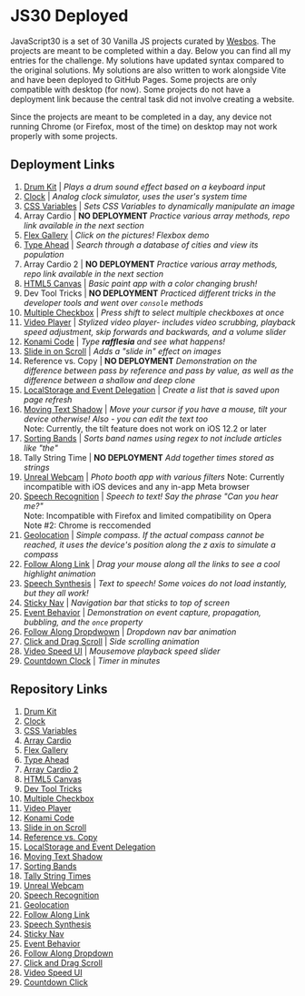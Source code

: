 # JS30 Deployed

JavaScript30 is a set of 30 Vanilla JS projects curated by [Wesbos](https://github.com/wesbos/JavaScript30). The projects are meant to be completed within a day. Below you can find all my entries for the challenge. My solutions have updated syntax compared to the original solutions. My solutions are also written to work alongside Vite and have been deployed to GitHub Pages. Some projects are only compatible with desktop (for now). Some projects do not have a deployment link because the central task did not involve creating a website.

Since the projects are meant to be completed in a day, any device not running Chrome (or Firefox, most of the time) on desktop may not work properly with some projects.

## Deployment Links

1. [Drum Kit](https://nicoleblanchette.github.io/01-drum-kit/) | _Plays a drum sound effect based on a keyboard input_
2. [Clock](https://nicoleblanchette.github.io/02-clock/) | _Analog clock simulator, uses the user's system time_
3. [CSS Variables](https://nicoleblanchette.github.io/03-css-variables/) | _Sets CSS Variables to dynamically manipulate an image_
4. Array Cardio | **NO DEPLOYMENT** _Practice various array methods, repo link available in the next section_
5. [Flex Gallery](https://nicoleblanchette.github.io/05-flex-gallery/) | _Click on the pictures! Flexbox demo_
6. [Type Ahead](https://nicoleblanchette.github.io/06-type-ahead/) | _Search through a database of cities and view its population_
7. Array Cardio 2 | **NO DEPLOYMENT** _Practice various array methods, repo link available in the next section_
8. [HTML5 Canvas](https://nicoleblanchette.github.io/08-html5-canvas/) | _Basic paint app with a color changing brush!_
9. Dev Tool Tricks | **NO DEPLOYMENT** _Practiced different tricks in the developer tools and went over `console` methods_
10. [Multiple Checkbox](https://nicoleblanchette.github.io/10-multiple-checkbox/) | _Press shift to select multiple checkboxes at once_
11. [Video Player](https://nicoleblanchette.github.io/11-video-player/) | _Stylized video player- includes video scrubbing, playback speed adjustment, skip forwards and backwards, and a volume slider_
12. [Konami Code](https://nicoleblanchette.github.io/12-konami-code/) | _Type **rafflesia** and see what happens!_
13. [Slide in on Scroll](https://nicoleblanchette.github.io/13-slide-in-on-scroll/) | _Adds a "slide in" effect on images_
14. Reference vs. Copy | **NO DEPLOYMENT** _Demonstration on the difference between pass by reference and pass by value, as well as the difference between a shallow and deep clone_
15. [LocalStorage and Event Delegation](https://nicoleblanchette.github.io/15-local-storage-and-delegation/) | _Create a list that is saved upon page refresh_
16. [Moving Text Shadow](https://nicoleblanchette.github.io/16-cursor-shadow/) | _Move your cursor if you have a mouse, tilt your device otherwise! Also - you can edit the text too_  
    Note: Currently, the tilt feature does not work on iOS 12.2 or later
17. [Sorting Bands](https://nicoleblanchette.github.io/17-sorting-bands/) | _Sorts band names using regex to not include articles like "the"_
18. Tally String Time | **NO DEPLOYMENT** _Add together times stored as strings_
19. [Unreal Webcam](https://nicoleblanchette.github.io/19-unreal-webcam/) | _Photo booth app with various filters_
    Note: Currently incompatible with iOS devices and any in-app Meta browser
20. [Speech Recognition](https://nicoleblanchette.github.io/20-speech-recognition/) | _Speech to text! Say the phrase "Can you hear me?"_  
    Note: Incompatible with Firefox and limited compatibility on Opera  
    Note #2: Chrome is reccomended
21. [Geolocation](https://nicoleblanchette.github.io/21-geolocation/) | _Simple compass. If the actual compass cannot be reached, it uses the device's position along the z axis to simulate a compass_
22. [Follow Along Link](https://nicoleblanchette.github.io/22-follow-along-links/) | _Drag your mouse along all the links to see a cool highlight animation_
23. [Speech Synthesis](https://nicoleblanchette.github.io/23-speech-synthesis/) | _Text to speech! Some voices do not load instantly, but they all work!_
24. [Sticky Nav](https://nicoleblanchette.github.io/24-sticky-nav/) | _Navigation bar that sticks to top of screen_
25. [Event Behavior](https://nicoleblanchette.github.io/25-event-behavior/) | _Demonstration on event capture, propagation, bubbling, and the `once` property_
26. [Follow Along Dropdwown](https://nicoleblanchette.github.io/26-follow-along-dropdown/) | _Dropdown nav bar animation_
27. [Click and Drag Scroll](https://nicoleblanchette.github.io/27-click-and-drag-scroll/) | _Side scrolling animation_
28. [Video Speed UI](https://nicoleblanchette.github.io/28-video-ui/) | _Mousemove playback speed slider_
29. [Countdown Clock](https://nicoleblanchette.github.io/29-countdown-clock/) | _Timer in minutes_

## Repository Links

1. [Drum Kit](https://github.com/nicoleblanchette/01-drum-kit)
2. [Clock](https://github.com/nicoleblanchette/02-clock)
3. [CSS Variables](https://github.com/nicoleblanchette/03-css-variables)
4. [Array Cardio](https://github.com/nicoleblanchette/04-array-cardio)
5. [Flex Gallery](https://github.com/nicoleblanchette/05-flex-gallery)
6. [Type Ahead](https://github.com/nicoleblanchette/06-type-ahead)
7. [Array Cardio 2](https://github.com/nicoleblanchette/07-array-cardio-2)
8. [HTML5 Canvas](https://github.com/nicoleblanchette/08-html5-canvas)
9. [Dev Tool Tricks](https://github.com/nicoleblanchette/09-dev-tool-tricks)
10. [Multiple Checkbox](https://github.com/nicoleblanchette/10-multiple-checkbox/settings/pages)
11. [Video Player](https://github.com/nicoleblanchette/11-video-player)
12. [Konami Code](https://github.com/nicoleblanchette/12-konami-code)
13. [Slide in on Scroll](https://github.com/nicoleblanchette/13-slide-in-on-scroll)
14. [Reference vs. Copy](https://github.com/nicoleblanchette/14-reference-vs-copy)
15. [LocalStorage and Event Delegation](https://github.com/nicoleblanchette/15-local-storage-and-delegation)
16. [Moving Text Shadow](https://github.com/nicoleblanchette/16-cursor-shadow)
17. [Sorting Bands](https://github.com/nicoleblanchette/17-sorting-bands)
18. [Tally String Times](https://github.com/nicoleblanchette/18-tally-string-time)
19. [Unreal Webcam](https://github.com/nicoleblanchette/19-unreal-webcam)
20. [Speech Recognition](https://github.com/nicoleblanchette/20-speech-recognition)
21. [Geolocation](https://github.com/nicoleblanchette/21-geolocation)
22. [Follow Along Link](https://github.com/nicoleblanchette/22-follow-along-links)
23. [Speech Synthesis](https://github.com/nicoleblanchette/23-speech-synthesis)
24. [Sticky Nav](https://github.com/nicoleblanchette/24-sticky-nav)
25. [Event Behavior](https://github.com/nicoleblanchette/25-event-behavior)
26. [Follow Along Dropdown](https://github.com/nicoleblanchette/26-follow-along-dropdown)
27. [Click and Drag Scroll](https://github.com/nicoleblanchette/27-click-and-drag-scroll/settings/pages)
28. [Video Speed UI](https://github.com/nicoleblanchette/28-video-ui)
29. [Countdown Click](https://github.com/nicoleblanchette/29-countdown-clock)

